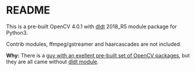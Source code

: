 # README

This is a pre-built OpenCV 4.0.1 with [dldt](https://github.com/opencv/dldt) 2018_R5 module package for Python3.

Contrib modules, ffmpeg/gstreamer and haarcascades are not included.

**Why:**
There is a [guy with an exellent pre-built set of OpenCV packages](https://github.com/skvark/opencv-python), but they are all came without [dldt module](https://github.com/opencv/dldt).

